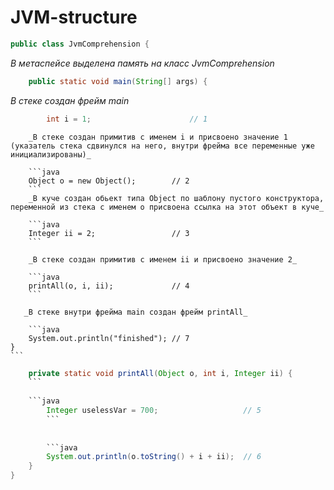# JVM-structure

```java
public class JvmComprehension {
```

_В метаспейсе выделена память на класс JvmComprehension_

```java
    public static void main(String[] args) {
```
    
_В стеке создан фрейм main_
    
```java
        int i = 1;                      // 1
```
        
        _В стеке создан примитив с именем i и присвоено значение 1 (указатель стека сдвинулся на него, внутри фрейма все переменные уже инициализированы)_
        
        ```java
        Object o = new Object();        // 2
        ```
        _В куче создан обьект типа Object по шаблону пустого конструктора, переменной из стека с именем o присвоена ссылка на этот объект в куче_
        
        ```java
        Integer ii = 2;                 // 3
        ```
        
        _В стеке создан примитив с именем ii и присвоено значение 2_
        
        ```java
        printAll(o, i, ii);             // 4
        ```
        
       _В стеке внутри фрейма main создан фрейм printAll_
        
        ```java
        System.out.println("finished"); // 7
    }
    ```

```java
    private static void printAll(Object o, int i, Integer ii) {
    ```
    
    ```java
        Integer uselessVar = 700;                   // 5
        ```
        
        
        ```java
        System.out.println(o.toString() + i + ii);  // 6
    }
}
```
